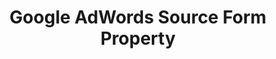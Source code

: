---
# -------------------------- #
#        CONTENT TYPE        #
# -------------------------- #

content-type: "api-form"
form-type: "source"
key: "source-form-properties-google-adwords-object"


# -------------------------- #
#        OBJECT INFO         #
# -------------------------- #

title: "Google AdWords Source Form Property"
api-type: "platform.adwords"
display-name: "Google AdWords"

source-type: "saas"
docs-name: "google-adwords"

description: ""
---